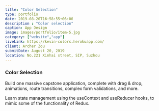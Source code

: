 ```yaml
---
title: "Color Selection"
type: portfolio
date: 2019-08-20T16:58:55+06:00
description : "Color selection"
caption: App Design
image: images/portfolio/item-5.jpg
category: ["website","app"]
liveLink: https://kevin-colors.herokuapp.com/
client: Archer Zou
submitDate: August 20, 2019
location: No.221 Xinhai street, SIP, Suzhou
---
```

### Color Selection

Build one massive capstone application, complete with drag & drop, animations, route transitions, complex form validations, and more.

Learn state management using the useContext and useReducer hooks, to mimic some of the functionality of Redux.



